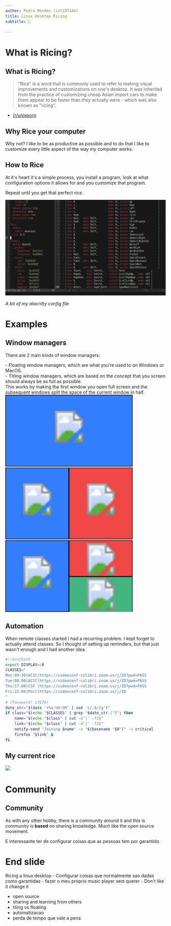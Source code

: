 ```yaml
---
author: Pedro Mendes (ist197144)
title: Linux Desktop Ricing
subtitle: 🍚

---
```


# What is Ricing?

## What is Ricing?

> "Rice" is a word that is commonly used to refer to making visual improvements
> and customizations on one's desktop. It was inherited from the practice of
> customizing cheap Asian import cars to make them appear to be faster than they
> actually were - which was also known as "ricing".
- [/r/unixporn][unixporn]


## Why Rice your computer

Why not? I like to be as productive as possible and to do that I like to
customize every little aspect of the way my computer works.


## How to Rice

At it's heart it's a simple process, you install a program, look at what
configuration options it allows for and you customize that program.

Repeat until you get that perfect _rice_.

<img height="300px" src="./img/terminal_conf.png" />

_A bit of my alacritty config file_


# Examples

## Window managers

There are 2 main kinds of window managers:

<div class="fragment">
- Floating window managers, which are what you're used to on Windows or MacOS.
</div>
<div class="fragment">
- Titling window managers, which are based on the concept that you screen should
    always be as full as possible.
</div>

<div class="fragment">
This works by making the first window you open full screen and the subsequent
windows split the space of the current window in half.
</div>

<div class="r-stack" >
<div class="fragment">
<svg width="400px" height="225px">
    <rect
        width="400px"
        height="225px"
        style="fill:#337dff;stroke-width:3;stroke:rgb(0,0,0)"
    />
    <image
        x="150px"
        y="50px"
        href="./img/firefox.png"
        height="100px"
        width="100px"
    />
</svg>
</div>
<div class="fragment">
<svg width="400px" height="225px">
    <rect
        width="200px"
        height="225px"
        style="fill:#337dff;stroke-width:3;stroke:rgb(0,0,0)"
    />
    <image
        x="50px"
        y="50px"
        href="./img/firefox.png"
        height="100px"
        width="100px"
    />
    <rect
        x="200px"
        width="200px"
        height="225px"
        style="fill:rgb(240, 71, 71);stroke-width:3;stroke:rgb(0,0,0)"
    />
    <image
        x="250px"
        y="50px"
        href="./img/bash.png"
        height="100px"
        width="100px"
    />
</svg>
</div>
<div class="fragment">
<svg width="400px" height="225px">
    <rect
        width="200px"
        height="225px"
        style="fill:#337dff;stroke-width:3;stroke:rgb(0,0,0)"
    />
    <image
        x="50px"
        y="50px"
        href="./img/firefox.png"
        height="100px"
        width="100px"
    />
    <rect
        x="200px"
        width="200px"
        height="127px"
        style="fill:rgb(240, 71, 71);stroke-width:3;stroke:rgb(0,0,0)"
    />
    <image
        x="250px"
        y="10px"
        href="./img/bash.png"
        height="100px"
        width="100px"
    />
    <rect
        x="200px"
        y="114px"
        width="200px"
        height="127px"
        style="fill:rgb(67, 181, 129);stroke-width:3;stroke:rgb(0,0,0)"
    />
    <image
        x="250px"
        y="120px"
        href="./img/vim.png"
        height="100px"
        width="100px"
    />
</svg>
</div>
</div>

## Automation

When remote classes started I had a recurring problem. I kept forget to actually
attend classes. So I thought of setting up reminders, but that just wasn't
enough and I had another idea.
```sh
#!/bin/bash
export DISPLAY=:0
CLASSES="
Mon:09:30|ACIC|https://videoconf-colibri.zoom.us/j/ID?pwd=PASS
Tue:08:00|ACIC|https://videoconf-colibri.zoom.us/j/ID?pwd=PASS
Thu:17:00|CSF |https://videoconf-colibri.zoom.us/j/ID?pwd=PASS
Fri:15:00|Port|https://videoconf-colibri.zoom.us/j/ID
"
# (Password: 13579)
date_str="$(date '+%a:%H:%M' | sed 's/.$//g')"
if class="$(echo "$CLASSES" | grep "$date_str.|")"; then
    name="$(echo "$class" | cut -d'|' -f2)"
    link="$(echo "$class" | cut -d'|' -f3)"
    notify-send "Joining $name" -a "$(basename "$0")" -u critical
    firefox "$link" &
fi
```

## My current rice

![](./img/curr_rice.gif)

# Community

## Community

As with any other hobby, there is a community around it and this is community is
**based** on sharing knowledge. Much like the open source movement.




E interessante ter de configurar coisas que as pessoas tem por garantido


# End slide

<div class="notes">
Ricing a linux desktop
- Configurar coisas que normalmente sao dadas como garantidas
- fazer o meu proprio music player sem querer
- Don't like it change it


- open source
- sharing and learning from others
- tiling vs floating
- automatizacao
- perda de tempo que vale a pena
</div>


[unixporn]: https://www.reddit.com/r/unixporn/wiki/themeing/dictionary#wiki_rice
